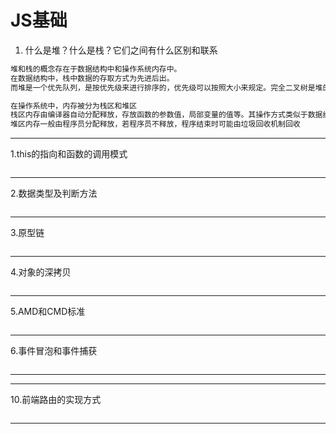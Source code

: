 # JS基础
1. 什么是堆？什么是栈？它们之间有什么区别和联系
```js
堆和栈的概念存在于数据结构中和操作系统内存中。
在数据结构中，栈中数据的存取方式为先进后出。
而堆是一个优先队列，是按优先级来进行排序的，优先级可以按照大小来规定。完全二叉树是堆的一种实现方式。

在操作系统中，内存被分为栈区和堆区
栈区内存由编译器自动分配释放，存放函数的参数值，局部变量的值等。其操作方式类似于数据结构中的栈
堆区内存一般由程序员分配释放，若程序员不释放，程序结束时可能由垃圾回收机制回收
```
---
1.this的指向和函数的调用模式
```js

```
---
2.数据类型及判断方法
```js

```
---
3.原型链
```js

```
---
4.对象的深拷贝
```js

```
---
5.AMD和CMD标准
```js

```
---
6.事件冒泡和事件捕获
```js

```
---
---
10.前端路由的实现方式
```js

```
---
